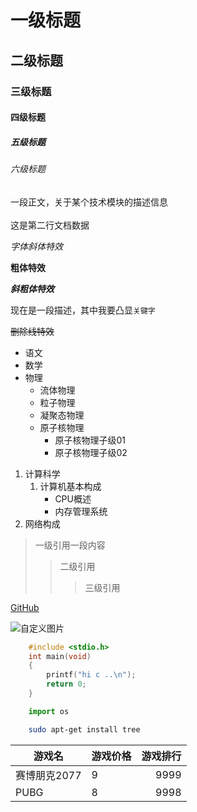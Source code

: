 
# 一级标题
## 二级标题
### 三级标题
#### 四级标题
##### 五级标题
###### 六级标题

一段正文，关于某个技术模块的描述信息<br><br>
这是第二行文档数据


*字体斜体特效*

**粗体特效**

***斜粗体特效***

现在是一段描述，其中我要凸显`关键字`

~~删除线特效~~


* 语文
* 数学
* 物理
  * 流体物理
  * 粒子物理
  * 凝聚态物理
  * 原子核物理
    * 原子核物理子级01
    * 原子核物理子级02

1. 计算科学
   1. 计算机基本构成
      * CPU概述
      * 内存管理系统
2. 网络构成


> 一级引用一段内容
>> 二级引用
>>> 三级引用


[GitHub](https://github.com "点击跳转到github")

![自定义图片](C://Users//cui88//Desktop//xxx.jpg)


```c
	#include <stdio.h>
	int main(void)
	{
		printf("hi c ..\n");
		return 0;
	}
```

```python
	import os
```
```bash
	sudo apt-get install tree
```


游戏名|游戏价格|游戏排行
--|:--|--:
赛博朋克2077|9|9999
PUBG|8|9998
